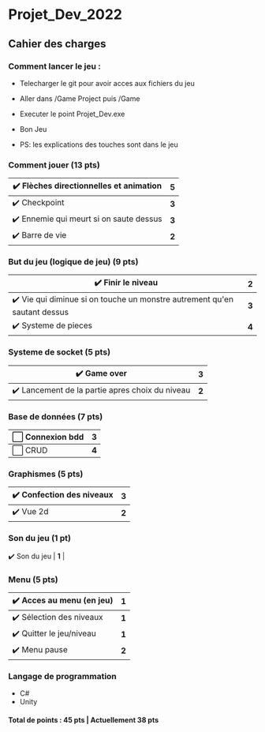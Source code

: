 # Projet_Dev_2022

## Cahier des charges

### Comment lancer le jeu :

- Telecharger le git pour avoir acces aux fichiers du jeu
- Aller dans /Game Project puis /Game
- Executer le point Projet_Dev.exe
- Bon Jeu

- PS: les explications des touches sont dans le jeu

### Comment jouer (13 pts)

| ✔️ Flèches directionnelles et animation | **5** |
| --------------------------------------- | ----- |
| ✔️ Checkpoint                           | **3** |
| ✔️ Ennemie qui meurt si on saute dessus | **3** |
| ✔️ Barre de vie                         | **2** |

### But du jeu (logique de jeu) (9 pts)

| ✔️ Finir le niveau                                                        | **2** |
| ------------------------------------------------------------------------- | ----- |
| ✔️ Vie qui diminue si on touche un monstre autrement qu'en sautant dessus | **3** |
| ✔️ Systeme de pieces                                                      | **4** |

### Systeme de socket (5 pts)

| ✔️ Game over                                    | **3** |
| ----------------------------------------------- | ----- |
| ✔️ Lancement de la partie apres choix du niveau | **2** |

### Base de données (7 pts)

| ⬜ Connexion bdd | **3** |
| ---------------- | ----- |
| ⬜ CRUD          | **4** |

### Graphismes (5 pts)

| ✔️ Confection des niveaux | **3** |
| ------------------------- | ----- |
| ✔️ Vue 2d                 | **2** |

### Son du jeu (1 pt)

✔️ Son du jeu | **1** |

### Menu (5 pts)

| ✔️ Acces au menu (en jeu) | **1** |
| ------------------------- | ----- |
| ✔️ Sélection des niveaux  | **1** |
| ✔️ Quitter le jeu/niveau  | **1** |
| ✔️ Menu pause             | **2** |

### Langage de programmation

- C#
- Unity

#### Total de points : 45 pts | Actuellement 38 pts
